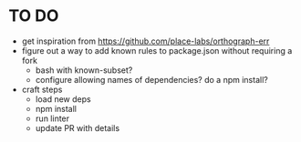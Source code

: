 # TO DO

- get inspiration from https://github.com/place-labs/orthograph-err
- figure out a way to add known rules to package.json without requiring a fork
    - bash with known-subset?
    - configure allowing names of dependencies? do a npm install?
- craft steps
    - load new deps
    - npm install
    - run linter
    - update PR with details